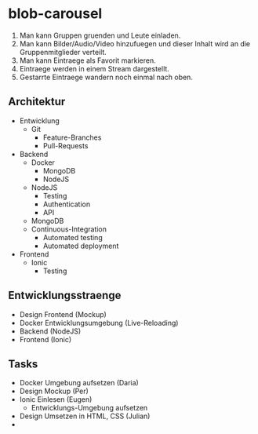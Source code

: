 # blob-carousel

1. Man kann Gruppen gruenden und Leute einladen.
2. Man kann Bilder/Audio/Video hinzufuegen und dieser Inhalt wird an die Gruppenmitglieder verteilt.
3. Man kann Eintraege als Favorit markieren.
4. Eintraege werden in einem Stream dargestellt.
5. Gestarrte Eintraege wandern noch einmal nach oben.


## Architektur

- Entwicklung
  - Git
    - Feature-Branches
    - Pull-Requests
- Backend
  - Docker
    - MongoDB
    - NodeJS
  - NodeJS
    - Testing
    - Authentication
    - API
  - MongoDB
  - Continuous-Integration
    - Automated testing
    - Automated deployment
- Frontend
  - Ionic
    - Testing


## Entwicklungsstraenge

- Design Frontend (Mockup)
- Docker Entwicklungsumgebung (Live-Reloading)
- Backend (NodeJS)
- Frontend (Ionic)


## Tasks

- Docker Umgebung aufsetzen (Daria)
- Design Mockup (Per)
- Ionic Einlesen (Eugen)
  - Entwicklungs-Umgebung aufsetzen
- Design Umsetzen in HTML, CSS (Julian)
- 

